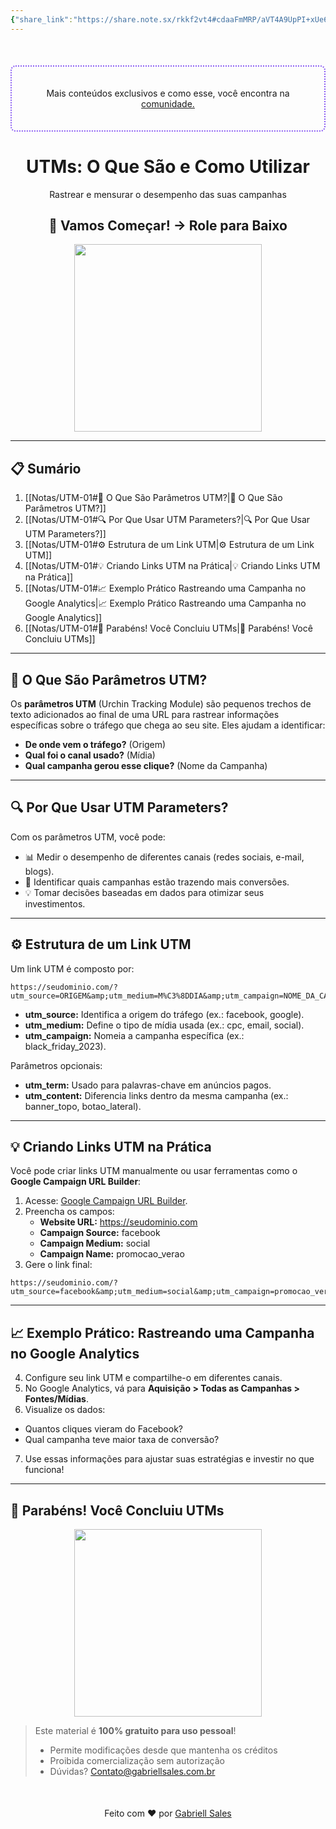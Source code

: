 ```yaml
---
{"share_link":"https://share.note.sx/rkkf2vt4#cdaaFmMRP/aVT4A9UpPI+xUe6IS1f3qEVJWb0GN7TnY","share_updated":"2025-02-06T15:18:54-03:00","title":"UTM-01","Criado":"2025-02-09","dg-publish":true,"dg-home":null,"permalink":"/notas/utm-01/","dgPassFrontmatter":true}
---
```


<div align="center" style="margin-top:50px; padding:20px; border: 2px dotted #8A5CF4; border-radius: 8px;">
  <p>Mais conteúdos exclusivos e como esse, você encontra na <a href="https://comunidade.gabriellsales.com.br" target="_blank">comunidade.</a></p>
</div>

<div align="center"><h1>UTMs: O Que São e Como Utilizar</h1> <p>Rastrear e mensurar o desempenho das suas campanhas</p> <h2>🚀 Vamos Começar! → Role para Baixo</h2> </div>

<div align="center">
  <img src="https://media.giphy.com/media/xT9IgzoKnwFNmISR8I/giphy.gif" width="300">
</div>

---

## 📋 Sumário 
1. [[Notas/UTM-01#🌟 O Que São Parâmetros UTM?\|🌟 O Que São Parâmetros UTM?]]
2. [[Notas/UTM-01#🔍 Por Que Usar UTM Parameters?\|🔍 Por Que Usar UTM Parameters?]]
3. [[Notas/UTM-01#⚙️ Estrutura de um Link UTM\|⚙️ Estrutura de um Link UTM]]
4. [[Notas/UTM-01#💡 Criando Links UTM na Prática\|💡 Criando Links UTM na Prática]]
5. [[Notas/UTM-01#📈 Exemplo Prático Rastreando uma Campanha no Google Analytics\|📈 Exemplo Prático Rastreando uma Campanha no Google Analytics]]
6. [[Notas/UTM-01#🎉 Parabéns! Você Concluiu UTMs\|🎉 Parabéns! Você Concluiu UTMs]]

--- 
## 🌟 O Que São Parâmetros UTM? 

Os **parâmetros UTM** (Urchin Tracking Module) são pequenos trechos de texto adicionados ao final de uma URL para rastrear informações específicas sobre o tráfego que chega ao seu site. Eles ajudam a identificar:  
- **De onde vem o tráfego?** (Origem)  
- **Qual foi o canal usado?** (Mídia)  
- **Qual campanha gerou esse clique?** (Nome da Campanha)  

---
## 🔍 Por Que Usar UTM Parameters?

Com os parâmetros UTM, você pode:  
- 📊 Medir o desempenho de diferentes canais (redes sociais, e-mail, blogs).  
- 🎯 Identificar quais campanhas estão trazendo mais conversões.  
- 💡 Tomar decisões baseadas em dados para otimizar seus investimentos.  

---
## ⚙️ Estrutura de um Link UTM

Um link UTM é composto por:  
```
https://seudominio.com/?utm_source=ORIGEM&amp;utm_medium=M%C3%8DDIA&amp;utm_campaign=NOME_DA_CAMPANHA
```

- **utm_source:** Identifica a origem do tráfego (ex.: facebook, google).  
- **utm_medium:** Define o tipo de mídia usada (ex.: cpc, email, social).  
- **utm_campaign:** Nomeia a campanha específica (ex.: black_friday_2023). 

Parâmetros opcionais:  
- **utm_term:** Usado para palavras-chave em anúncios pagos.  
- **utm_content:** Diferencia links dentro da mesma campanha (ex.: banner_topo, botao_lateral).  

---
## 💡 Criando Links UTM na Prática

Você pode criar links UTM manualmente ou usar ferramentas como o **Google Campaign URL Builder**:  
1. Acesse: [Google Campaign URL Builder](https://ga-dev-tools.web.app/campaign-url-builder/).  
2. Preencha os campos:  
   - **Website URL:** https://seudominio.com  
   - **Campaign Source:** facebook  
   - **Campaign Medium:** social  
   - **Campaign Name:** promocao_verao  
3. Gere o link final:  
```
https://seudominio.com/?utm_source=facebook&amp;utm_medium=social&amp;utm_campaign=promocao_verao
```

---
## 📈  Exemplo Prático: Rastreando uma Campanha no Google Analytics

4. Configure seu link UTM e compartilhe-o em diferentes canais.  
5. No Google Analytics, vá para **Aquisição > Todas as Campanhas > Fontes/Mídias**.  
6. Visualize os dados:  
- Quantos cliques vieram do Facebook?  
- Qual campanha teve maior taxa de conversão?  
7. Use essas informações para ajustar suas estratégias e investir no que funciona!  

---
## 🎉 Parabéns! Você Concluiu UTMs

<div align="center"> <img src="https://media.giphy.com/media/3o7abKhOpu0NwenH3O/giphy.gif" width="300"> </div>

> Este material é **100% gratuito para uso pessoal**!
> - Permite modificações desde que mantenha os créditos
> - Proibida comercialização sem autorização
> - Dúvidas? Contato@gabriellsales.com.br

<div align="center" style="margin-top:50px">
  <p>Feito com ❤️ por <a href="https://gabriellsales.com.br" target="_blank">Gabriell Sales</a></p>
</div>